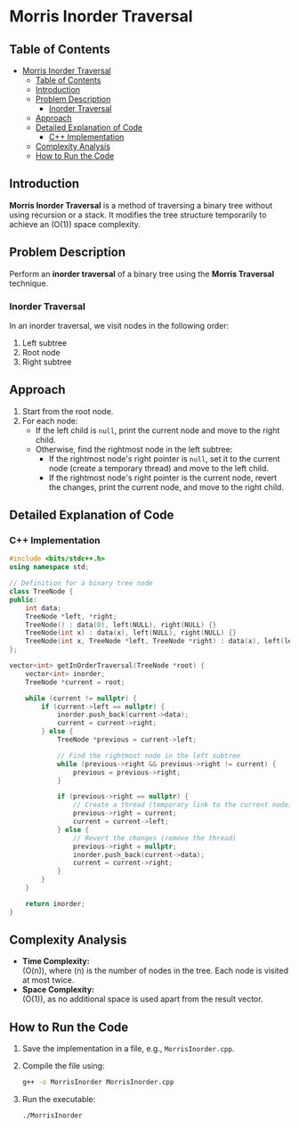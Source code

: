 # Morris Inorder Traversal

## Table of Contents

- [Morris Inorder Traversal](#morris-inorder-traversal)
  - [Table of Contents](#table-of-contents)
  - [Introduction](#introduction)
  - [Problem Description](#problem-description)
    - [Inorder Traversal](#inorder-traversal)
  - [Approach](#approach)
  - [Detailed Explanation of Code](#detailed-explanation-of-code)
    - [C++ Implementation](#c-implementation)
  - [Complexity Analysis](#complexity-analysis)
  - [How to Run the Code](#how-to-run-the-code)

## Introduction

**Morris Inorder Traversal** is a method of traversing a binary tree without using recursion or a stack. It modifies the tree structure temporarily to achieve an \(O(1)\) space complexity.

## Problem Description

Perform an **inorder traversal** of a binary tree using the **Morris Traversal** technique.

### Inorder Traversal

In an inorder traversal, we visit nodes in the following order:

1. Left subtree
2. Root node
3. Right subtree

## Approach

1. Start from the root node.
2. For each node:
   - If the left child is `null`, print the current node and move to the right child.
   - Otherwise, find the rightmost node in the left subtree:
     - If the rightmost node's right pointer is `null`, set it to the current node (create a temporary thread) and move to the left child.
     - If the rightmost node's right pointer is the current node, revert the changes, print the current node, and move to the right child.

## Detailed Explanation of Code

### C++ Implementation

```cpp
#include <bits/stdc++.h>
using namespace std;

// Definition for a binary tree node
class TreeNode {
public:
    int data;
    TreeNode *left, *right;
    TreeNode() : data(0), left(NULL), right(NULL) {}
    TreeNode(int x) : data(x), left(NULL), right(NULL) {}
    TreeNode(int x, TreeNode *left, TreeNode *right) : data(x), left(left), right(right) {}
};

vector<int> getInOrderTraversal(TreeNode *root) {
    vector<int> inorder;
    TreeNode *current = root;

    while (current != nullptr) {
        if (current->left == nullptr) {
            inorder.push_back(current->data);
            current = current->right;
        } else {
            TreeNode *previous = current->left;

            // Find the rightmost node in the left subtree
            while (previous->right && previous->right != current) {
                previous = previous->right;
            }

            if (previous->right == nullptr) {
                // Create a thread (temporary link to the current node)
                previous->right = current;
                current = current->left;
            } else {
                // Revert the changes (remove the thread)
                previous->right = nullptr;
                inorder.push_back(current->data);
                current = current->right;
            }
        }
    }

    return inorder;
}
```

## Complexity Analysis

- **Time Complexity:**  
  \(O(n)\), where \(n\) is the number of nodes in the tree. Each node is visited at most twice.
- **Space Complexity:**  
  \(O(1)\), as no additional space is used apart from the result vector.

## How to Run the Code

1. Save the implementation in a file, e.g., `MorrisInorder.cpp`.
2. Compile the file using:

   ```bash
   g++ -o MorrisInorder MorrisInorder.cpp
   ```

3. Run the executable:

   ```bash
   ./MorrisInorder
   ```
